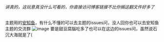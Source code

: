###### 讲真的，这玩意真没什么可看的，你直接访问博客链接不比你搁这翻文件好多了
主题用的[安知鱼](https://github.com/anzhiyu-c/hexo-theme-anzhiyu)，有什么不懂的可以去主题的issues问，没人回你也可以去安知鱼主题的交流群
![image](https://github.com/user-attachments/assets/91cdcbbc-605f-4e58-8903-af6c9ce9fde9)
要是甜豆腐腦吃多了也可以在这边的issues问，虽然说石沉大海就是了(
